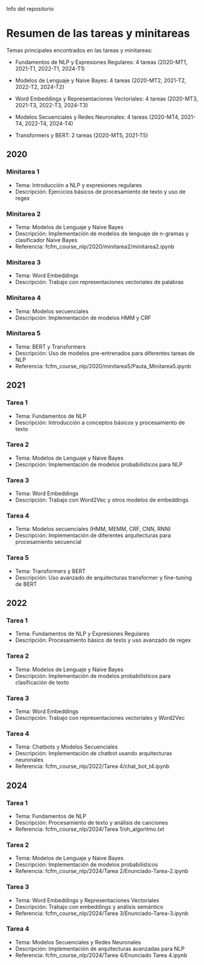 Info del repositorio

# Resumen de las tareas y minitareas


Temas principales encontrados en las tareas y minitareas:

- Fundamentos de NLP y Expresiones Regulares: 4 tareas
  (2020-MT1, 2021-T1, 2022-T1, 2024-T1)

- Modelos de Lenguaje y Naive Bayes: 4 tareas
  (2020-MT2, 2021-T2, 2022-T2, 2024-T2)

- Word Embeddings y Representaciones Vectoriales: 4 tareas
  (2020-MT3, 2021-T3, 2022-T3, 2024-T3)

- Modelos Secuenciales y Redes Neuronales: 4 tareas
  (2020-MT4, 2021-T4, 2022-T4, 2024-T4)

- Transformers y BERT: 2 tareas
  (2020-MT5, 2021-T5)

## 2020

### Minitarea 1
- Tema: Introducción a NLP y expresiones regulares
- Descripción: Ejercicios básicos de procesamiento de texto y uso de regex

### Minitarea 2
- Tema: Modelos de Lenguaje y Naive Bayes
- Descripción: Implementación de modelos de lenguaje de n-gramas y clasificador Naive Bayes
- Referencia: fcfm_course_nlp/2020/minitarea2/minitarea2.ipynb

### Minitarea 3
- Tema: Word Embeddings
- Descripción: Trabajo con representaciones vectoriales de palabras

### Minitarea 4
- Tema: Modelos secuenciales
- Descripción: Implementación de modelos HMM y CRF

### Minitarea 5
- Tema: BERT y Transformers
- Descripción: Uso de modelos pre-entrenados para diferentes tareas de NLP
- Referencia: fcfm_course_nlp/2020/minitarea5/Pauta_Minitarea5.ipynb

## 2021

### Tarea 1
- Tema: Fundamentos de NLP
- Descripción: Introducción a conceptos básicos y procesamiento de texto

### Tarea 2
- Tema: Modelos de Lenguaje y Naive Bayes
- Descripción: Implementación de modelos probabilísticos para NLP

### Tarea 3
- Tema: Word Embeddings
- Descripción: Trabajo con Word2Vec y otros modelos de embeddings

### Tarea 4
- Tema: Modelos secuenciales (HMM, MEMM, CRF, CNN, RNN)
- Descripción: Implementación de diferentes arquitecturas para procesamiento secuencial

### Tarea 5
- Tema: Transformers y BERT
- Descripción: Uso avanzado de arquitecturas transformer y fine-tuning de BERT

## 2022

### Tarea 1
- Tema: Fundamentos de NLP y Expresiones Regulares
- Descripción: Procesamiento básico de texto y uso avanzado de regex

### Tarea 2 
- Tema: Modelos de Lenguaje y Naive Bayes
- Descripción: Implementación de modelos probabilísticos para clasificación de texto

### Tarea 3
- Tema: Word Embeddings
- Descripción: Trabajo con representaciones vectoriales y Word2Vec

### Tarea 4
- Tema: Chatbots y Modelos Secuenciales
- Descripción: Implementación de chatbot usando arquitecturas neuronales
- Referencia: fcfm_course_nlp/2022/Tarea 4/chat_bot_t4.ipynb

## 2024

### Tarea 1
- Tema: Fundamentos de NLP
- Descripción: Procesamiento de texto y análisis de canciones
- Referencia: fcfm_course_nlp/2024/Tarea 1/oh_algoritmo.txt

### Tarea 2
- Tema: Modelos de Lenguaje y Naive Bayes
- Descripción: Implementación de modelos probabilísticos
- Referencia: fcfm_course_nlp/2024/Tarea 2/Enunciado-Tarea-2.ipynb

### Tarea 3
- Tema: Word Embeddings y Representaciones Vectoriales
- Descripción: Trabajo con embeddings y análisis semántico
- Referencia: fcfm_course_nlp/2024/Tarea 3/Enunciado-Tarea-3.ipynb

### Tarea 4
- Tema: Modelos Secuenciales y Redes Neuronales
- Descripción: Implementación de arquitecturas avanzadas para NLP
- Referencia: fcfm_course_nlp/2024/Tarea 4/Enunciado Tarea 4.ipynb